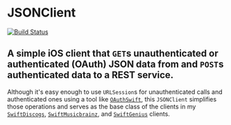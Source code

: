 # JSONClient
[![Build Status](https://travis-ci.org/jrtibbetts/JSONClient.svg?branch=master)](https://travis-ci.org/jrtibbetts/JSONClient)
## A simple iOS client that `GET`s unauthenticated or authenticated (OAuth) JSON data from and `POST`s authenticated data to a REST service.

Although it's easy enough to use `URLSession`s for unauthenticated calls and authenticated ones using a tool like [`OAuthSwift`](https://github.com/OAuthSwift/OAuthSwift/), this `JSONClient` simplifies those operations and serves as the base class of the clients in my [`SwiftDiscogs`](https://github.com/jrtibbetts/SwiftDiscogs/), [`SwiftMusicbrainz`](https://github.com/jrtibbetts/SwiftMusicbrainz/), and [`SwiftGenius`](https://github.com/jrtibbetts/SwiftGenius/) clients.
